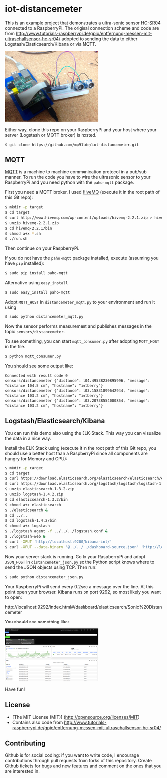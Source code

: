 iot-distancemeter
======================

This is an example project that demonstrates a ultra-sonic sensor [HC-SR04](http://www.micropik.com/PDF/HCSR04.pdf) connected to a RaspberryPi.
The original connection scheme and code are from http://www.tutorials-raspberrypi.de/gpio/entfernung-messen-mit-ultraschallsensor-hc-sr04/ adopted to
sending the data to either Logstash/Elasticsearch/Kibana or via MQTT.

<img src="images/iot-distancemeter.jpg" title="RaspberryPi with mounted HC-SR04" width="300"/>

Either way, clone this repo on your RaspberryPi and your host where your server (Logstash or MQTT broker) is hosted.

```bash
$ git clone https://github.com/mp911de/iot-distancemeter.git
```

MQTT
-------
[MQTT](http://mqtt.org) is a machine to machine communication protocol in a pub/sub manner. To run the code you have to wire the ultrasonic
sensor to your RaspberryPi and you need python with the `paho-mqtt` package.

First you need a MQTT broker. I used [HiveMQ](http://hivemq.org) (execute it in the root path of this Git repo):

```bash
$ mkdir -p target
$ cd target
$ curl http://www.hivemq.com/wp-content/uploads/hivemq-2.2.1.zip > hivemq-2.2.1.zip
$ unzip hivemq-2.2.1.zip
$ cd hivemq-2.2.1/bin
$ chmod a+x *.sh
$ ./run.sh
```

Then continue on your RaspberryPi.

If you do not have the `paho-mqtt` package installed, execute (assuming you have `pip` installed):

```bash
$ sudo pip install paho-mqtt
```

Alternative using `easy_install`

```bash
$ sudo easy_install paho-mqtt
```

Adopt `MQTT_HOST` in `distancemeter_mqtt.py` to your environment and run it using

```bash
$ sudo python distancemeter_mqtt.py
```

Now the sensor performs measurement and publishes messages in the topic `sensors/distancemeter`.

To see something, you can start `mqtt_consumer.py` after adopting `MQTT_HOST` in the file.

```bash
$ python mqtt_consumer.py
```

You should see some output like:

```
Connected with result code 0
sensors/distancemeter {"distance": 104.49538230895996, "message": "distance 104.5 cm", "hostname": "iotberry"}
sensors/distancemeter {"distance": 103.15831899642944, "message": "distance 103.2 cm", "hostname": "iotberry"}
sensors/distancemeter {"distance": 103.20738554000854, "message": "distance 103.2 cm", "hostname": "iotberry"}
```

Logstash/Elasticsearch/Kibana
-----------------------------
You can run this demo also using the ELK-Stack. This way you can visualize the data in a nice way.

Install the ELK Stack using (execute it in the root path of this Git repo, you should use a better host than a RaspberryPi since all components are hungry for Memory and CPU):

```bash
$ mkdir -p target
$ cd target
$ curl https://download.elasticsearch.org/elasticsearch/elasticsearch/elasticsearch-1.3.2.zip > elasticsearch-1.3.2.zip
$ curl https://download.elasticsearch.org/logstash/logstash/logstash-1.4.2.zip > logstash-1.4.2.zip
$ unzip elasticsearch-1.3.2.zip
$ unzip logstash-1.4.2.zip
$ cd elasticsearch-1.3.2/bin
$ chmod a+x elasticsearch
$ ./elasticsearch &
$ cd ../..
$ cd logstash-1.4.2/bin
$ chmod a+x logstash
$ ./logstash agent -f ../../../logstash.conf &
$ ./logstash-web &
$ curl -XPUT 'http://localhost:9200/kibana-int/'
$ curl -XPUT --data-binary '@../../../dashboard-source.json' 'http://localhost:9200/kibana-int/dashboard/Sonic%20Distancemeter'
```

Now your server stack is running. Go to your RaspberryPi and adopt `JSON_HOST` in `distancemeter_json.py` so the Python
script knows where to send the JSON objects using TCP. Then run:

```bash
$ sudo python distancemeter_json.py
```

Your RaspberryPi will send every 0.2sec a message over the line. At this point open your browser. Kibana runs on port 9292,
so most likely you want to open:

http://localhost:9292/index.html#/dashboard/elasticsearch/Sonic%20Distancemeter

You should see something like:

<img src="images/distancemeter-kibana3.png" title="Results in Kibana 3" width="300"/>

Have fun!

License
-------
* [The MIT License (MIT)] (http://opensource.org/licenses/MIT)
* Contains also code from http://www.tutorials-raspberrypi.de/gpio/entfernung-messen-mit-ultraschallsensor-hc-sr04/

Contributing
-------
Github is for social coding: if you want to write code, I encourage contributions through pull requests from forks of this repository.
Create Github tickets for bugs and new features and comment on the ones that you are interested in.


